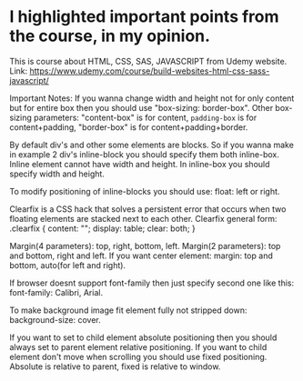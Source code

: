 # I highlighted important points from the course, in my opinion.
This is course about HTML, CSS, SAS, JAVASCRIPT from Udemy website.
Link: https://www.udemy.com/course/build-websites-html-css-sass-javascript/

Important Notes:
If you wanna change width and height not for only content but for entire box then you should use "box-sizing: border-box". Other box-sizing parameters: "content-box" is for content, `padding-box` is for content+padding, "border-box" is for content+padding+border.

By default div's and other some elements are blocks. So if you wanna make in example 2 div's inline-block you should specify them both inline-box. Inline element cannot have width and height. In inline-box you should specify width and height.

To modify positioning of inline-blocks you should use: float: left or right.

Clearfix is a CSS hack that solves a persistent error that occurs when two floating elements are stacked next to each other. 
Clearfix general form: .clearfix {
  content: "";
  display: table;
  clear: both;
}

Margin(4 parameters): top, right, bottom, left. Margin(2 parameters): top and bottom, right and left. If you want center element: margin: top and bottom, auto(for left and right).

If browser doesnt support font-family then just specify second one like this: font-family: Calibri, Arial.

To make background image fit element fully not stripped down: background-size: cover.

If you want to set to child element absolute positioning then you should always set to parent element relative positioning. If you want to child element don't move when scrolling you should use fixed positioning. Absolute is relative to parent, fixed is relative to window.
